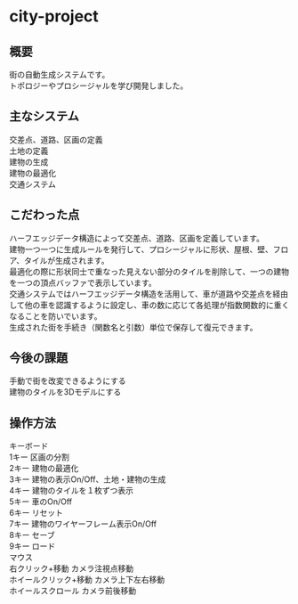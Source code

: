 # city-project

## 概要
街の自動生成システムです。  
トポロジーやプロシージャルを学び開発しました。

## 主なシステム
交差点、道路、区画の定義  
土地の定義  
建物の生成  
建物の最適化  
交通システム  

## こだわった点
ハーフエッジデータ構造によって交差点、道路、区画を定義しています。  
建物一つ一つに生成ルールを発行して、プロシージャルに形状、屋根、壁、フロア、タイルが生成されます。  
最適化の際に形状同士で重なった見えない部分のタイルを削除して、一つの建物を一つの頂点バッファで表示しています。  
交通システムではハーフエッジデータ構造を活用して、車が道路や交差点を経由して他の車を認識するように設定し、車の数に応じて各処理が指数関数的に重くなることを防いでいます。    
生成された街を手続き（関数名と引数）単位で保存して復元できます。  

## 今後の課題
手動で街を改変できるようにする  
建物のタイルを3Dモデルにする  

## 操作方法
キーボード  
1キー 区画の分割  
2キー 建物の最適化  
3キー 建物の表示On/Off、土地・建物の生成    
4キー 建物のタイルを１枚ずつ表示    
5キー 車のOn/Off    
6キー リセット    
7キー 建物のワイヤーフレーム表示On/Off    
8キー セーブ    
9キー ロード    
マウス    
右クリック+移動 カメラ注視点移動    
ホイールクリック+移動 カメラ上下左右移動    
ホイールスクロール カメラ前後移動  

